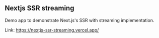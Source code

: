 ## Nextjs SSR streaming

Demo app to demonstrate Next.js's SSR with streaming implementation.


Link: https://nextjs-ssr-streaming.vercel.app/